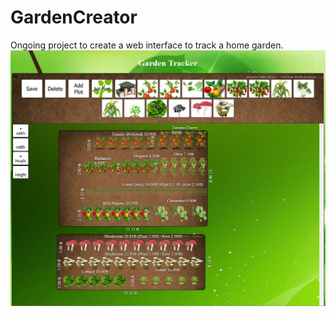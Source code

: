 # GardenCreator
Ongoing project to create a web interface to track a home garden. 
![alt text](https://github.com/bulgypayload/GardenCreator/blob/master/pictures/interfaceExample.JPG)
